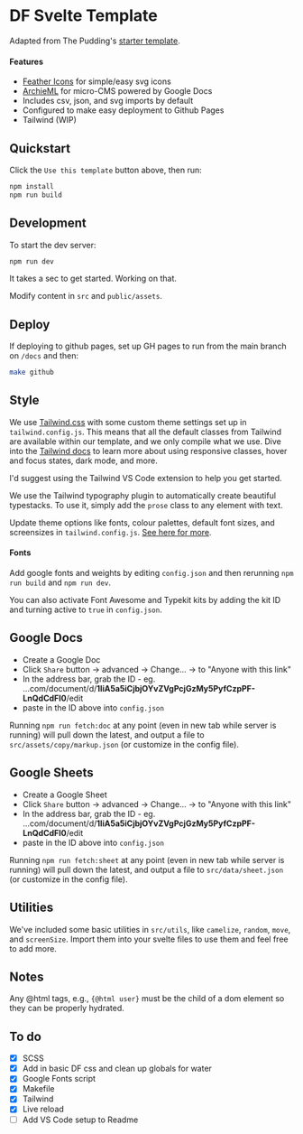 # DF Svelte Template

Adapted from The Pudding's [starter template](https://github.com/the-pudding/svelte-starter).

#### Features

<!-- - [HMR](https://github.com/rixo/svelte-hmr) for lightning fast development -->

- [Feather Icons](https://github.com/feathericons/feather) for simple/easy svg icons
- [ArchieML](http://archieml.org/) for micro-CMS powered by Google Docs
- Includes csv, json, and svg imports by default
- Configured to make easy deployment to Github Pages
- Tailwind (WIP)
<!-- - [LayerCake](https://layercake.graphics/) enabled by default for chart -->

## Quickstart

Click the `Use this template` button above, then run:

```bash
npm install
npm run build
```

## Development

To start the dev server:

```bash
npm run dev
```

It takes a sec to get started. Working on that.

Modify content in `src` and `public/assets`.

## Deploy

If deploying to github pages, set up GH pages to run from the main branch on `/docs` and then:

```bash
make github
```

## Style

We use [Tailwind.css](https://tailwindcss.com/) with some custom theme settings set up in `tailwind.config.js`. This means that all the default classes from Tailwind are available within our template, and we only compile what we use. Dive into the [Tailwind docs](https://tailwindcss.com/docs/) to learn more about using responsive classes, hover and focus states, dark mode, and more.

I'd suggest using the Tailwind VS Code extension to help you get started.

We use the Tailwind typography plugin to automatically create beautiful typestacks. To use it, simply add the `prose` class to any element with text.

Update theme options like fonts, colour palettes, default font sizes, and screensizes in `tailwind.config.js`. [See here for more](https://tailwindcss.com/docs/theme).

#### Fonts

Add google fonts and weights by editing `config.json` and then rerunning `npm run build` and `npm run dev`.

You can also activate Font Awesome and Typekit kits by adding the kit ID and turning active to `true` in `config.json`.

## Google Docs

- Create a Google Doc
- Click `Share` button -> advanced -> Change... -> to "Anyone with this link"
- In the address bar, grab the ID - eg. ...com/document/d/**1IiA5a5iCjbjOYvZVgPcjGzMy5PyfCzpPF-LnQdCdFI0**/edit
- paste in the ID above into `config.json`

Running `npm run fetch:doc` at any point (even in new tab while server is running) will pull down the latest, and output a file to `src/assets/copy/markup.json` (or customize in the config file).

## Google Sheets

- Create a Google Sheet
- Click `Share` button -> advanced -> Change... -> to "Anyone with this link"
- In the address bar, grab the ID - eg. ...com/document/d/**1IiA5a5iCjbjOYvZVgPcjGzMy5PyfCzpPF-LnQdCdFI0**/edit
- paste in the ID above into `config.json`

Running `npm run fetch:sheet` at any point (even in new tab while server is running) will pull down the latest, and output a file to `src/data/sheet.json` (or customize in the config file).

## Utilities

We've included some basic utilities in `src/utils`, like `camelize`, `random`, `move`, and `screenSize`. Import them into your svelte files to use them and feel free to add more.

## Notes

Any @html tags, e.g., `{@html user}` must be the child of a dom element so they can be properly hydrated.

## To do

- [x] SCSS
- [x] Add in basic DF css and clean up globals for water
- [x] Google Fonts script
- [x] Makefile
- [x] Tailwind
- [x] Live reload
- [ ] Add VS Code setup to Readme

